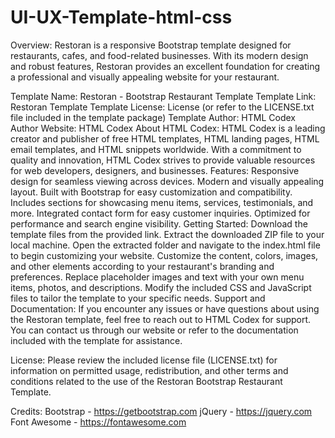 # UI-UX-Template-html-css

Overview:
Restoran is a responsive Bootstrap template designed for restaurants, cafes, and food-related businesses. With its modern design and robust features, Restoran provides an excellent foundation for creating a professional and visually appealing website for your restaurant.

Template Name: Restoran - Bootstrap Restaurant Template
Template Link: Restoran Template
Template License: License (or refer to the LICENSE.txt file included in the template package)
Template Author: HTML Codex
Author Website: HTML Codex
About HTML Codex:
HTML Codex is a leading creator and publisher of free HTML templates, HTML landing pages, HTML email templates, and HTML snippets worldwide. With a commitment to quality and innovation, HTML Codex strives to provide valuable resources for web developers, designers, and businesses.
Features:
Responsive design for seamless viewing across devices.
Modern and visually appealing layout.
Built with Bootstrap for easy customization and compatibility.
Includes sections for showcasing menu items, services, testimonials, and more.
Integrated contact form for easy customer inquiries.
Optimized for performance and search engine visibility.
Getting Started:
Download the template files from the provided link.
Extract the downloaded ZIP file to your local machine.
Open the extracted folder and navigate to the index.html file to begin customizing your website.
Customize the content, colors, images, and other elements according to your restaurant's branding and preferences.
Replace placeholder images and text with your own menu items, photos, and descriptions.
Modify the included CSS and JavaScript files to tailor the template to your specific needs.
Support and Documentation:
If you encounter any issues or have questions about using the Restoran template, feel free to reach out to HTML Codex for support. You can contact us through our website or refer to the documentation included with the template for assistance.

License:
Please review the included license file (LICENSE.txt) for information on permitted usage, redistribution, and other terms and conditions related to the use of the Restoran Bootstrap Restaurant Template.

Credits:
Bootstrap - https://getbootstrap.com
jQuery - https://jquery.com
Font Awesome - https://fontawesome.com


